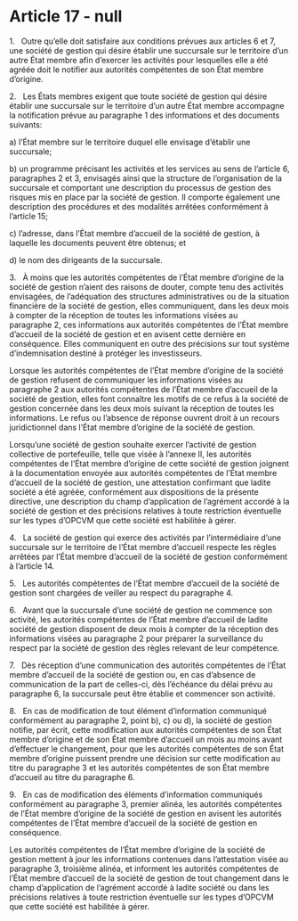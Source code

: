 # Article 17 - null


1.   Outre qu’elle doit satisfaire aux conditions prévues aux articles 6 et 7, une société de gestion qui désire établir une succursale sur le territoire d’un autre État membre afin d’exercer les activités pour lesquelles elle a été agréée doit le notifier aux autorités compétentes de son État membre d’origine.

2.   Les États membres exigent que toute société de gestion qui désire établir une succursale sur le territoire d’un autre État membre accompagne la notification prévue au paragraphe 1 des informations et des documents suivants:

a) l’État membre sur le territoire duquel elle envisage d’établir une succursale;

b) un programme précisant les activités et les services au sens de l’article 6, paragraphes 2 et 3, envisagés ainsi que la structure de l’organisation de la succursale et comportant une description du processus de gestion des risques mis en place par la société de gestion. Il comporte également une description des procédures et des modalités arrêtées conformément à l’article 15;

c) l’adresse, dans l’État membre d’accueil de la société de gestion, à laquelle les documents peuvent être obtenus; et

d) le nom des dirigeants de la succursale.

3.   À moins que les autorités compétentes de l’État membre d’origine de la société de gestion n’aient des raisons de douter, compte tenu des activités envisagées, de l’adéquation des structures administratives ou de la situation financière de la société de gestion, elles communiquent, dans les deux mois à compter de la réception de toutes les informations visées au paragraphe 2, ces informations aux autorités compétentes de l’État membre d’accueil de la société de gestion et en avisent cette dernière en conséquence. Elles communiquent en outre des précisions sur tout système d’indemnisation destiné à protéger les investisseurs.

Lorsque les autorités compétentes de l’État membre d’origine de la société de gestion refusent de communiquer les informations visées au paragraphe 2 aux autorités compétentes de l’État membre d’accueil de la société de gestion, elles font connaître les motifs de ce refus à la société de gestion concernée dans les deux mois suivant la réception de toutes les informations. Le refus ou l’absence de réponse ouvrent droit à un recours juridictionnel dans l’État membre d’origine de la société de gestion.

Lorsqu’une société de gestion souhaite exercer l’activité de gestion collective de portefeuille, telle que visée à l’annexe II, les autorités compétentes de l’État membre d’origine de cette société de gestion joignent à la documentation envoyée aux autorités compétentes de l’État membre d’accueil de la société de gestion, une attestation confirmant que ladite société a été agréée, conformément aux dispositions de la présente directive, une description du champ d’application de l’agrément accordé à la société de gestion et des précisions relatives à toute restriction éventuelle sur les types d’OPCVM que cette société est habilitée à gérer.

4.   La société de gestion qui exerce des activités par l’intermédiaire d’une succursale sur le territoire de l’État membre d’accueil respecte les règles arrêtées par l’État membre d’accueil de la société de gestion conformément à l’article 14.

5.   Les autorités compétentes de l’État membre d’accueil de la société de gestion sont chargées de veiller au respect du paragraphe 4.

6.   Avant que la succursale d’une société de gestion ne commence son activité, les autorités compétentes de l’État membre d’accueil de ladite société de gestion disposent de deux mois à compter de la réception des informations visées au paragraphe 2 pour préparer la surveillance du respect par la société de gestion des règles relevant de leur compétence.

7.   Dès réception d’une communication des autorités compétentes de l’État membre d’accueil de la société de gestion ou, en cas d’absence de communication de la part de celles-ci, dès l’échéance du délai prévu au paragraphe 6, la succursale peut être établie et commencer son activité.

8.   En cas de modification de tout élément d’information communiqué conformément au paragraphe 2, point b), c) ou d), la société de gestion notifie, par écrit, cette modification aux autorités compétentes de son État membre d’origine et de son État membre d’accueil un mois au moins avant d’effectuer le changement, pour que les autorités compétentes de son État membre d’origine puissent prendre une décision sur cette modification au titre du paragraphe 3 et les autorités compétentes de son État membre d’accueil au titre du paragraphe 6.

9.   En cas de modification des éléments d’information communiqués conformément au paragraphe 3, premier alinéa, les autorités compétentes de l’État membre d’origine de la société de gestion en avisent les autorités compétentes de l’État membre d’accueil de la société de gestion en conséquence.

Les autorités compétentes de l’État membre d’origine de la société de gestion mettent à jour les informations contenues dans l’attestation visée au paragraphe 3, troisième alinéa, et informent les autorités compétentes de l’État membre d’accueil de la société de gestion de tout changement dans le champ d’application de l’agrément accordé à ladite société ou dans les précisions relatives à toute restriction éventuelle sur les types d’OPCVM que cette société est habilitée à gérer.
